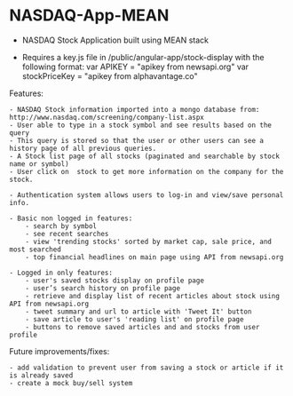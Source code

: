 # NASDAQ-App-MEAN

- NASDAQ Stock Application built using MEAN stack

- Requires a key.js file in /public/angular-app/stock-display with the following format:
        var APIKEY = "apikey from newsapi.org"
        var stockPriceKey = "apikey from alphavantage.co"

Features:

    - NASDAQ Stock information imported into a mongo database from: http://www.nasdaq.com/screening/company-list.aspx
    - User able to type in a stock symbol and see results based on the query
    - This query is stored so that the user or other users can see a history page of all previous queries.
    - A Stock list page of all stocks (paginated and searchable by stock name or symbol)
    - User click on  stock to get more information on the company for the stock.
    
    - Authentication system allows users to log-in and view/save personal info.

    - Basic non logged in features:
        - search by symbol
        - see recent searches
        - view 'trending stocks' sorted by market cap, sale price, and most searched
        - top financial headlines on main page using API from newsapi.org

    - Logged in only features:
        - user's saved stocks display on profile page
        - user’s search history on profile page
        - retrieve and display list of recent articles about stock using API from newsapi.org
        - tweet summary and url to article with 'Tweet It' button
        - save article to user's 'reading list' on profile page
        - buttons to remove saved articles and and stocks from user profile 
        
Future improvements/fixes:

    - add validation to prevent user from saving a stock or article if it is already saved
    - create a mock buy/sell system
